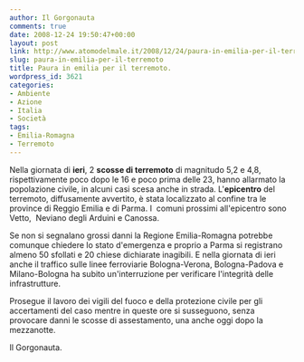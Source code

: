 ```yaml
---
author: Il Gorgonauta
comments: true
date: 2008-12-24 19:50:47+00:00
layout: post
link: http://www.atomodelmale.it/2008/12/24/paura-in-emilia-per-il-terremoto/
slug: paura-in-emilia-per-il-terremoto
title: Paura in emilia per il terremoto.
wordpress_id: 3621
categories:
- Ambiente
- Azione
- Italia
- Società
tags:
- Emilia-Romagna
- Terremoto
---
```


Nella giornata di **ieri**, 2 **scosse di terremoto** di magnitudo 5,2 e 4,8, rispettivamente poco dopo le 16 e poco prima delle 23, hanno allarmato la popolazione civile, in alcuni casi scesa anche in strada.  L'**epicentro** del terremoto, diffusamente avvertito, è stata localizzato al confine tra le province di Reggio Emilia e di Parma. I  comuni prossimi all'epicentro sono Vetto,  Neviano degli Arduini e Canossa.

Se non si segnalano grossi danni la Regione Emilia-Romagna potrebbe comunque chiedere lo stato d'emergenza e proprio a Parma si registrano almeno 50 sfollati e 20 chiese dichiarate inagibili. E nella giornata di ieri anche il traffico sulle linee ferroviarie  Bologna-Verona, Bologna-Padova e Milano-Bologna ha subito un'interruzione per verificare l'integrità delle infrastrutture.

Prosegue il lavoro dei vigili del fuoco e della protezione civile per gli accertamenti del caso mentre in queste ore si susseguono, senza provocare danni le scosse di assestamento, una anche oggi dopo la mezzanotte.

Il Gorgonauta.
